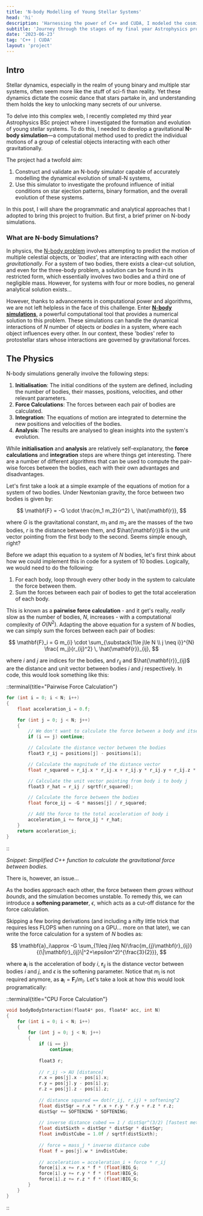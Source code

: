 ```yaml
---
title: 'N-body Modelling of Young Stellar Systems'
head: 'hi'
description: 'Harnessing the power of C++ and CUDA, I modeled the cosmic dance of young stars for my final year Astrophysics project, unveiling the gravitational mysteries of stellar cores through dynamic N-body simulations.'
subtitle: 'Journey through the stages of my final year Astrophysics project.'
date: '2023-06-23'
tag: 'C++ | CUDA'
layout: 'project'
---
```


## Intro

Stellar dynamics, especially in the realm of young binary and multiple star systems, often seem more like the stuff of sci-fi than reality. Yet these dynamics dictate the cosmic dance that stars partake in, and understanding them holds the key to unlocking many secrets of our universe. 

To delve into this complex web, I recently completed my third year Astrophysics BSc project where I investigated the formation and evolution of young stellar systems. To do this, I needed to develop a gravitational **N-body simulation**—a computational method used to predict the individual motions of a group of celestial objects interacting with each other gravitationally.

The project had a twofold aim: 
1. Construct and validate an N-body simulator capable of accurately modelling the dynamical evolution of small-N systems, 
2. Use this simulator to investigate the profound influence of initial conditions on star ejection patterns, binary formation, and the overall evolution of these systems.

In this post, I will share the programmatic and analytical approaches that I adopted to bring this project to fruition. But first, a brief primer on N-body simulations.

### What are N-body Simulations?

In physics, the [N-body problem](https://en.wikipedia.org/wiki/N-body_problem) involves attempting to predict the motion of multiple celestial objects, or '*bodies*', that are interacting with each other *gravitationally*. For a system of two bodies, there exists a clear-cut solution, and even for the three-body problem, a solution can be found in its restricted form, which essentially involves two bodies and a third one of negligible mass. However, for systems with four or more bodies, no general analytical solution exists...

However, thanks to advancements in computational power and algorithms, we are not left helpless in the face of this challenge. Enter [**N-body simulations**](https://en.wikipedia.org/wiki/N-body_simulation), a powerful computational tool that provides a numerical solution to this problem. These simulations can handle the dynamical interactions of *N* number of objects or *bodies* in a system, where each object influences every other. In our context, these 'bodies' refer to protostellar stars whose interactions are governed by gravitational forces. 

## The Physics

N-body simulations generally involve the following steps:

1. **Initialisation**: The initial conditions of the system are defined, including the number of bodies, their masses, positions, velocities, and other relevant parameters.
2. **Force Calculations**: The forces between each pair of bodies are calculated.
3. **Integration**: The equations of motion are integrated to determine the new positions and velocities of the bodies.
4. **Analysis**: The results are analysed to glean insights into the system's evolution.

While **initialisation** and **analysis** are relatively self-explanatory, the **force calculations** and **integration** steps are where things get interesting. There are a number of different algorithms that can be used to compute the pair-wise forces between the bodies, each with their own advantages and disadvantages. 

Let's first take a look at a simple example of the equations of motion for a system of two bodies. Under Newtonian gravity, the force between two bodies is given by:

$$
\mathbf{F} = -G \cdot \frac{m_1 m_2}{r^2} \, \hat{\mathbf{r}},
$$

where $G$ is the gravitational constant, $m_1$ and $m_2$ are the masses of the two bodies, $r$ is the distance between them, and $\hat{\mathbf{r}}$ is the unit vector pointing from the first body to the second. Seems simple enough, right?

Before we adapt this equation to a system of *N* bodies, let's first think about how we could implement this in code for a system of 10 bodies. Logically, we would need to do the following:

1. For each body, loop through every other body in the system to calculate the force between them.
2. Sum the forces between each pair of bodies to get the total acceleration of each body.

This is known as a **pairwise force calculation** - and it get's really, *really* slow as the number of bodies, *N*, increases - with a computational complexity of $O(N^2)$. Adapting the above equation for a system of *N* bodies, we can simply sum the forces between each pair of bodies:

$$
\mathbf{F}_i = G m_{i} \cdot  \sum_{\substack{1\le j\le N \\ j \neq i}}^{N} \frac{ m_j}{r_{ij}^2} \, \hat{\mathbf{r}}_{ij},
$$

where $i$ and $j$ are indices for the bodies, and $r_{ij}$ and $\hat{\mathbf{r}}_{ij}$ are the distance and unit vector between bodies $i$ and $j$ respectively. In code, this would look something like this:

::terminal{title="Pairwise Force Calculation"}
```cpp
for (int i = 0; i < N; i++) 
{
    float acceleration_i = 0.f;

    for (int j = 0; j < N; j++) 
    {
        // We don't want to calculate the force between a body and itself
        if (i == j) continue;

        // Calculate the distance vector between the bodies
        float3 r_ij = positions[j] - positions[i];

        // Calculate the magnitude of the distance vector
        float r_squared = r_ij.x * r_ij.x + r_ij.y * r_ij.y + r_ij.z * r_ij.z;

        // Calculate the unit vector pointing from body i to body j
        float3 r_hat = r_ij / sqrtf(r_squared);

        // Calculate the force between the bodies
        float force_ij = -G * masses[j] / r_squared;

        // Add the force to the total acceleration of body i
        acceleration_i += force_ij * r_hat;
    }
    return acceleration_i;
}
```
::

*Snippet: Simplified C++ function to calculate the gravitational force between bodies.*


There is, however, an issue... 

As the bodies approach each other, the force between them *grows without bounds*, and the simulation becomes unstable. To remedy this, we can introduce a **softening parameter**, $\epsilon$, which acts as a cut-off distance for the force calculation. 

Skipping a few boring derivations (and including a nifty little trick that requires less FLOPS when running on a GPU... more on that later), we can write the force calculation for a system of *N* bodies as:

$$
    \mathbf{a}_i\approx -G \sum_{1\leq j\leq N}\frac{m_{j}\mathbf{r}_{ij}}{(\|\mathbf{r}_{ij}\|^2+\epsilon^2)^{\frac{3}{2}}},
$$

where $\mathbf{a}_i$ is the acceleration of body $i$, $\mathbf{r}_{ij}$ is the distance vector between bodies $i$ and $j$, and $\epsilon$ is the softening parameter. Notice that $m_i$ is not required anymore, as $\mathbf{a}_i=\mathbf{F}_i/m_i$. Let's take a look at how this would look programatically:

::terminal{title="CPU Force Calculation"}
```cpp
void bodyBodyInteraction(float4* pos, float4* acc, int N)
{
    for (int i = 0; i < N; i++)
    {
        for (int j = 0; j < N; j++)
        {
            if (i == j)
                continue;
            
            float3 r;
    
            // r_ij -> AU [distance]
            r.x = pos[j].x - pos[i].x;
            r.y = pos[j].y - pos[i].y;
            r.z = pos[j].z - pos[i].z;
    
            // distance squared == dot(r_ij, r_ij) + softening^2
            float distSqr = r.x * r.x + r.y * r.y + r.z * r.z;
            distSqr += SOFTENING * SOFTENING;
    
            // inverse distance cubed == 1 / distSqr^(3/2) [fastest method]
            float distSixth = distSqr * distSqr * distSqr;
            float invDistCube = 1.0f / sqrtf(distSixth);
    
            // force = mass_j * inverse distance cube
            float f = pos[j].w * invDistCube;
    
            // acceleration = acceleration_i + force * r_ij
            force[i].x += r.x * f * (float)BIG_G;
            force[i].y += r.y * f * (float)BIG_G;
            force[i].z += r.z * f * (float)BIG_G;
        }
    }
}
```
::









